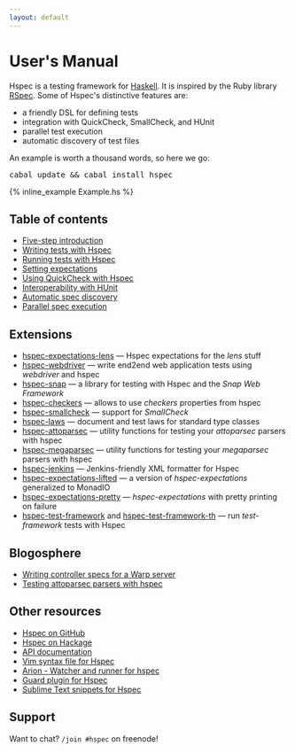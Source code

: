```yaml
---
layout: default
---
```


# User's Manual

Hspec is a testing framework for [Haskell](http://www.haskell.org/).  It is
inspired by the Ruby library [RSpec](http://rspec.info/).  Some of Hspec's
distinctive features are:

 * a friendly DSL for defining tests
 * integration with QuickCheck, SmallCheck, and HUnit
 * parallel test execution
 * automatic discovery of test files

An example is worth a thousand words, so here we go:

<pre><kbd class="shell-input">cabal update && cabal install hspec</kbd></pre>

{% inline_example Example.hs %}

## Table of contents

* [Five-step introduction](getting-started.html)
* [Writing tests with Hspec](writing-specs.html)
* [Running tests with Hspec](running-specs.html)
* [Setting expectations](expectations.html)
* [Using QuickCheck with Hspec](quickcheck.html)
* [Interoperability with HUnit](hunit.html)
* [Automatic spec discovery](hspec-discover.html)
* [Parallel spec execution](parallel-spec-execution.html)

## Extensions

* [hspec-expectations-lens](http://hackage.haskell.org/package/hspec-expectations-lens) — Hspec expectations for the _lens_ stuff
* [hspec-webdriver](http://hackage.haskell.org/package/hspec-webdriver) — write end2end web application tests using _webdriver_ and hspec
* [hspec-snap](http://hackage.haskell.org/package/hspec-snap) — a library for testing with Hspec and the _Snap Web Framework_
* [hspec-checkers](http://hackage.haskell.org/package/hspec-checkers) — allows to use _checkers_ properties from hspec
* [hspec-smallcheck](http://hackage.haskell.org/package/hspec-smallcheck) — support for _SmallCheck_
* [hspec-laws](http://hackage.haskell.org/package/hspec-laws) — document and test laws for standard type classes
* [hspec-attoparsec](http://hackage.haskell.org/package/hspec-attoparsec) — utility functions for testing your _attoparsec_ parsers with hspec
* [hspec-megaparsec](http://hackage.haskell.org/package/hspec-megaparsec) — utility functions for testing your _megaparsec_ parsers with hspec
* [hspec-jenkins](http://hackage.haskell.org/package/hspec-jenkins) — Jenkins-friendly XML formatter for Hspec
* [hspec-expectations-lifted](http://hackage.haskell.org/package/hspec-expectations-lifted) — a version of _hspec-expectations_ generalized to MonadIO
* [hspec-expectations-pretty](http://hackage.haskell.org/package/hspec-expectations-pretty) — _hspec-expectations_ with pretty printing on failure
* [hspec-test-framework](http://hackage.haskell.org/package/hspec-test-framework) and [hspec-test-framework-th](http://hackage.haskell.org/package/hspec-test-framework-th) — run _test-framework_ tests with Hspec

## Blogosphere

* [Writing controller specs for a Warp server](http://begriffs.com/posts/2014-10-19-warp-server-controller-test.html)
* [Testing attoparsec parsers with hspec](http://alpmestan.com/posts/2014-06-18-testing-attoparsec-parsers-with-hspec.html)

## Other resources

* [Hspec on GitHub](https://github.com/hspec/hspec)
* [Hspec on Hackage](http://hackage.haskell.org/package/hspec)
* [API documentation](http://hackage.haskell.org/packages/archive/hspec/latest/doc/html/Test-Hspec.html)
* [Vim syntax file for Hspec](https://github.com/hspec/hspec.vim#readme)
* [Arion - Watcher and runner for hspec](http://github.com/karun012/arion)
* [Guard plugin for Hspec](http://rubygems.org/gems/guard-haskell)
* [Sublime Text snippets for Hspec](https://github.com/ayakovlenko/hspec-sublime-snippets)

## Support

Want to chat? `/join #hspec` on freenode!
